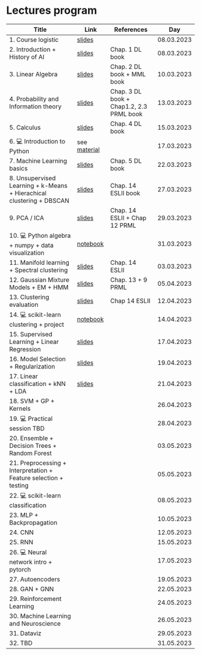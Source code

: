 # Lectures program

| Title | Link | References | Day |
| ------------------ | ------------- | ---------------- | --------------- |
| 1. Course logistic | [slides](https://docs.google.com/presentation/d/1kTL8-8z6N607njfj-Qf8fa0qkur6mykDr2Tys3JPIuo/edit?usp=sharing) | | 08.03.2023 |
| 2. Introduction + History of AI | [slides](https://docs.google.com/presentation/d/1IcoJQ63RDV0LV5uVcy-pnU3F3krzO2MoAJE29SOO1rk/edit?usp=sharing) | Chap. 1 DL book | 08.03.2023 |
| 3. Linear Algebra | [slides](https://docs.google.com/presentation/d/1j8AIXVPb5G8GmNLkOs4kYQM4yauIXiLXRbYAvepf1Cc/edit?usp=sharing) | Chap. 2 DL book + MML book | 10.03.2023 |
| 4. Probability and Information theory | [slides](https://docs.google.com/presentation/d/1zs2O9KPIX-0WbPg2tbck-ZSs_x0ihgxNStZrvhkNJIQ/edit?usp=sharing) | Chap. 3 DL book + Chap1.2, 2.3 PRML book | 13.03.2023 |
| 5. Calculus | [slides](https://docs.google.com/presentation/d/1cVeEe3fkj_7FL-CN06Ol5xovt9A35_SlUG39PYNaL5A/edit?usp=sharing) | Chap. 4 DL book | 15.03.2023 |
| 6. 💻 Introduction to Python | see [material](material.md) | | 17.03.2023 |
| 7. Machine Learning basics | [slides](https://docs.google.com/presentation/d/1LBIeythXsugOGL1Yf6qS6fJpyQyS3oQxjpBnTTB59zg/edit?usp=sharing) | Chap. 5 DL book | 22.03.2023 |
| 8. Unsupervised Learning + k-Means + Hierachical clustering + DBSCAN | [slides](https://docs.google.com/presentation/d/1Nqjg2Ihua4x3_mAepCDhX6w1jmZjPek-Jzf7RjXMlCo/edit?usp=sharing) | Chap. 14 ESLII book | 27.03.2023 |
| 9. PCA / ICA | [slides](https://docs.google.com/presentation/d/1efDXngdFPLDUfC69-xhiR1qPAQICXfPc1dHVMTZAYq4/edit?usp=sharing) | Chap. 14 ESLII + Chap 12 PRML | 29.03.2023 |
| 10. 💻 Python algebra + numpy + data visualization | [notebook](https://colab.research.google.com/drive/1oRuLHfrAf-oa__ZRbUNylyjawmPW2IJY?usp=sharing) | | 31.03.2023 |
| 11. Manifold learning + Spectral clustering | [slides](https://docs.google.com/presentation/d/10--10oW6ExKcyopFY3YI3VqhyqCTGeDFpIz0nNFiDW8/edit?usp=sharing) | Chap. 14 ESLII | 03.03.2023 |
| 12. Gaussian Mixture Models + EM + HMM | [slides](https://docs.google.com/presentation/d/1Jn7ZWNBs9dzcEbjhaiSoHlIBKrGEQcobj2tlozjqLE4/edit?usp=sharing) | Chap. 13 + 9 PRML| 05.04.2023 |
| 13. Clustering evaluation | [slides](https://docs.google.com/presentation/d/1e5pvwqXGtElzGlyIzzGLTi_f1RBRcYBvTrZeAO2ZkzE/edit?usp=sharing) | Chap 14 ESLII | 12.04.2023 |
| 14. 💻 scikit-learn clustering + project | [notebook](https://colab.research.google.com/drive/1WowWaLHlkt8HoIlWXVHQb_EZVcFhdKcl?usp=sharing) | | 14.04.2023 |
| 15. Supervised Learning + Linear Regression  | [slides](https://docs.google.com/presentation/d/1_HcycuOYijWReIHpbq2PB63mBfNoQ3mLGcy1-K6gLi8/edit?usp=share_link) | | 17.04.2023  |
| 16. Model Selection + Regularization | [slides](https://docs.google.com/presentation/d/1IqBupjZEwO3ss909G2gSW4yfCqSmCO99XlDQhvxnX3M/edit?usp=share_link) | | 19.04.2023 |
| 17. Linear classification + kNN + LDA | [slides](https://docs.google.com/presentation/d/1ZUqmhbm4Nk7a-D9OZDcmtxmP_-D_erQE4dLgpPyFoKo/edit?usp=sharing) | | 21.04.2023 |
| 18. SVM + GP + Kernels | | | 26.04.2023 |
| 19. 💻 Practical session TBD  | | | 28.04.2023 |
| 20. Ensemble + Decision Trees + Random Forest | | | 03.05.2023 |
| 21. Preprocessing + Interpretation + Feature selection + testing| | | 05.05.2023 |
| 22. 💻 scikit-learn classification | | | 08.05.2023 |
| 23. MLP + Backpropagation | | | 10.05.2023 |
| 24. CNN | | | 12.05.2023 |
| 25. RNN | | | 15.05.2023 |
| 26. 💻 Neural network intro + pytorch | | | 17.05.2023 |
| 27. Autoencoders | | | 19.05.2023 |
| 28. GAN + GNN | | | 22.05.2023 |
| 29. Reinforcement Learning | | | 24.05.2023 |
| 30. Machine Learning and Neuroscience | | | 26.05.2023 |
| 31. Dataviz | | | 29.05.2023 |
| 32. TBD | | | 31.05.2023 |
